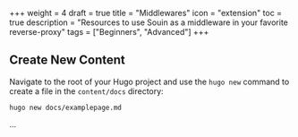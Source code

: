 +++
weight = 4
draft = true
title = "Middlewares"
icon = "extension"
toc = true
description = "Resources to use Souin as a middleware in your favorite reverse-proxy"
tags = ["Beginners", "Advanced"]
+++

## Create New Content

Navigate to the root of your Hugo project and use the `hugo new` command to create a file in the `content/docs` directory:

```shell
hugo new docs/examplepage.md
```
...
